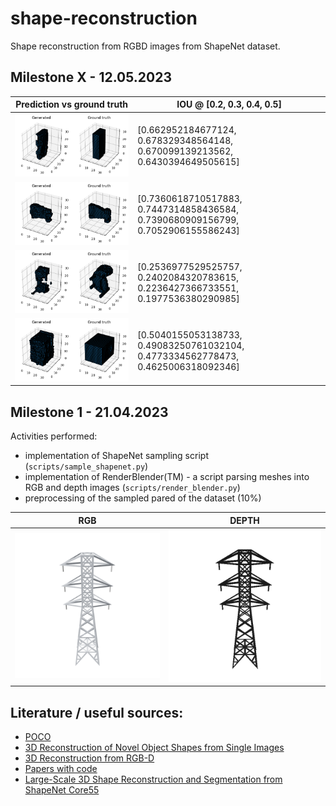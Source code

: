 # shape-reconstruction
Shape reconstruction from RGBD images from ShapeNet dataset.

## Milestone X - 12.05.2023
| Prediction vs ground truth                                                                                      | IOU @ [0.2, 0.3, 0.4, 0.5]                                                        |
|-----------------------------------------------------------------------------------------------------------------|-----------------------------------------------------------------------------------|
| ![example 1](static/example_predictions/prediction_02933112_depth_2f0a56c30e384642c59350d819542ec7_0720001.png) | [0.662952184677124, 0.678329348564148, 0.670099139213562, 0.6430394649505615]     |
 | ![example 2](static/example_predictions/prediction_02958343_depth_6e0e38fa4613df14af3abff6cd36a38e_2520001.png) | [0.7360618710517883, 0.7447314858436584, 0.7390680909156799, 0.7052906155586243]  |
 | ![example 3](static/example_predictions/prediction_03001627_depth_284463280e6a4d003719086e0b4ab8be_2880001.png) | [0.2536977529525757, 0.2402084320783615, 0.2236427366733551, 0.1977536380290985]  |
 | ![example 4](static/example_predictions/prediction_03691459_depth_a58fe03c817fd0311ad88f716ea80910_1440001.png) | [0.5040155053138733, 0.49083250761032104, 0.4773334562778473, 0.4625006318092346] |


## Milestone 1 - 21.04.2023
Activities performed:
- implementation of ShapeNet sampling script (`scripts/sample_shapenet.py`)
- implementation of RenderBlender(TM) - a script parsing meshes into RGB and depth images (`scripts/render_blender.py`)
- preprocessing of the sampled pared of the dataset (10%)

| RGB                            | DEPTH                              |
|--------------------------------|------------------------------------|
| ![rgb](static/example_rgb.png) | ![depth](static/example_depth.png) |

## Literature / useful sources:
- [POCO](https://github.com/valeoai/poco)
- [3D Reconstruction of Novel Object Shapes from Single Images](https://github.com/rehg-lab/3dshapegen)
- [3D Reconstruction from RGB-D](https://openaccess.thecvf.com/content_ICCV_2017_workshops/papers/w13/Yang_3D_Object_Reconstruction_ICCV_2017_paper.pdf)
- [Papers with code](https://paperswithcode.com/task/single-view-3d-reconstruction)
- [Large-Scale 3D Shape Reconstruction and Segmentation from ShapeNet Core55](https://arxiv.org/pdf/1710.06104.pdf)
